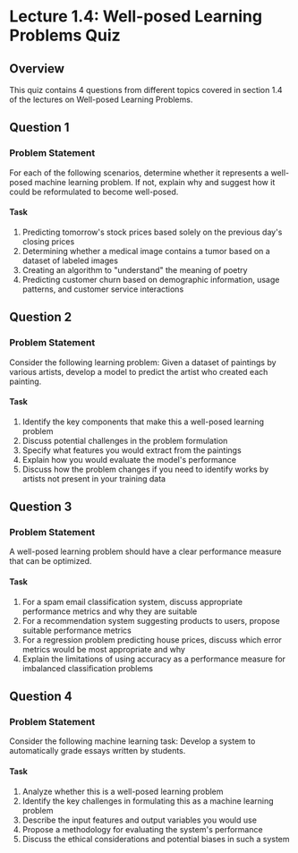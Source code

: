 # Lecture 1.4: Well-posed Learning Problems Quiz

## Overview
This quiz contains 4 questions from different topics covered in section 1.4 of the lectures on Well-posed Learning Problems.

## Question 1

### Problem Statement
For each of the following scenarios, determine whether it represents a well-posed machine learning problem. If not, explain why and suggest how it could be reformulated to become well-posed.

#### Task
1. Predicting tomorrow's stock prices based solely on the previous day's closing prices
2. Determining whether a medical image contains a tumor based on a dataset of labeled images
3. Creating an algorithm to "understand" the meaning of poetry
4. Predicting customer churn based on demographic information, usage patterns, and customer service interactions

## Question 2

### Problem Statement
Consider the following learning problem: Given a dataset of paintings by various artists, develop a model to predict the artist who created each painting.

#### Task
1. Identify the key components that make this a well-posed learning problem
2. Discuss potential challenges in the problem formulation
3. Specify what features you would extract from the paintings
4. Explain how you would evaluate the model's performance
5. Discuss how the problem changes if you need to identify works by artists not present in your training data

## Question 3

### Problem Statement
A well-posed learning problem should have a clear performance measure that can be optimized.

#### Task
1. For a spam email classification system, discuss appropriate performance metrics and why they are suitable
2. For a recommendation system suggesting products to users, propose suitable performance metrics
3. For a regression problem predicting house prices, discuss which error metrics would be most appropriate and why
4. Explain the limitations of using accuracy as a performance measure for imbalanced classification problems

## Question 4

### Problem Statement
Consider the following machine learning task: Develop a system to automatically grade essays written by students.

#### Task
1. Analyze whether this is a well-posed learning problem
2. Identify the key challenges in formulating this as a machine learning problem
3. Describe the input features and output variables you would use
4. Propose a methodology for evaluating the system's performance
5. Discuss the ethical considerations and potential biases in such a system 